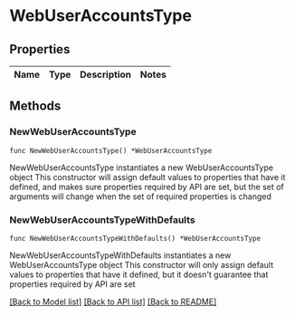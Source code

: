 # WebUserAccountsType

## Properties

Name | Type | Description | Notes
------------ | ------------- | ------------- | -------------

## Methods

### NewWebUserAccountsType

`func NewWebUserAccountsType() *WebUserAccountsType`

NewWebUserAccountsType instantiates a new WebUserAccountsType object
This constructor will assign default values to properties that have it defined,
and makes sure properties required by API are set, but the set of arguments
will change when the set of required properties is changed

### NewWebUserAccountsTypeWithDefaults

`func NewWebUserAccountsTypeWithDefaults() *WebUserAccountsType`

NewWebUserAccountsTypeWithDefaults instantiates a new WebUserAccountsType object
This constructor will only assign default values to properties that have it defined,
but it doesn't guarantee that properties required by API are set


[[Back to Model list]](../README.md#documentation-for-models) [[Back to API list]](../README.md#documentation-for-api-endpoints) [[Back to README]](../README.md)


